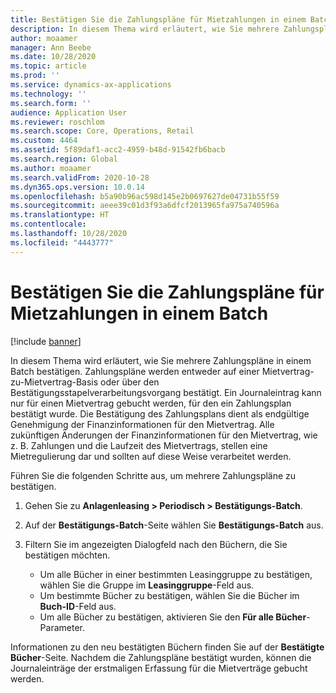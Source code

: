 ```yaml
---
title: Bestätigen Sie die Zahlungspläne für Mietzahlungen in einem Batch
description: In diesem Thema wird erläutert, wie Sie mehrere Zahlungspläne in einem Batch bestätigen.
author: moaamer
manager: Ann Beebe
ms.date: 10/28/2020
ms.topic: article
ms.prod: ''
ms.service: dynamics-ax-applications
ms.technology: ''
ms.search.form: ''
audience: Application User
ms.reviewer: roschlom
ms.search.scope: Core, Operations, Retail
ms.custom: 4464
ms.assetid: 5f89daf1-acc2-4959-b48d-91542fb6bacb
ms.search.region: Global
ms.author: moaamer
ms.search.validFrom: 2020-10-28
ms.dyn365.ops.version: 10.0.14
ms.openlocfilehash: b5a90b96ac598d145e2b0697627de04731b55f59
ms.sourcegitcommit: aeee39c01d3f93a6dfcf2013965fa975a740596a
ms.translationtype: HT
ms.contentlocale: 
ms.lasthandoff: 10/28/2020
ms.locfileid: "4443777"
---
```

# <a name="confirm-asset-leasing-payment-schedules-in-a-batch"></a>Bestätigen Sie die Zahlungspläne für Mietzahlungen in einem Batch

[!include [banner](../includes/banner.md)]

In diesem Thema wird erläutert, wie Sie mehrere Zahlungspläne in einem Batch bestätigen. Zahlungspläne werden entweder auf einer Mietvertrag-zu-Mietvertrag-Basis oder über den Bestätigungsstapelverarbeitungsvorgang bestätigt. Ein Journaleintrag kann nur für einen Mietvertrag gebucht werden, für den ein Zahlungsplan bestätigt wurde. Die Bestätigung des Zahlungsplans dient als endgültige Genehmigung der Finanzinformationen für den Mietvertrag. Alle zukünftigen Änderungen der Finanzinformationen für den Mietvertrag, wie z. B. Zahlungen und die Laufzeit des Mietvertrags, stellen eine Mietregulierung dar und sollten auf diese Weise verarbeitet werden.

Führen Sie die folgenden Schritte aus, um mehrere Zahlungspläne zu bestätigen.

1. Gehen Sie zu **Anlagenleasing \> Periodisch \> Bestätigungs-Batch**.
2. Auf der **Bestätigungs-Batch**-Seite wählen Sie **Bestätigungs-Batch** aus.
3. Filtern Sie im angezeigten Dialogfeld nach den Büchern, die Sie bestätigen möchten.

    - Um alle Bücher in einer bestimmten Leasinggruppe zu bestätigen, wählen Sie die Gruppe im **Leasinggruppe**-Feld aus.
    - Um bestimmte Bücher zu bestätigen, wählen Sie die Bücher im **Buch-ID**-Feld aus.
    - Um alle Bücher zu bestätigen, aktivieren Sie den **Für alle Bücher**-Parameter.

Informationen zu den neu bestätigten Büchern finden Sie auf der **Bestätigte Bücher**-Seite. Nachdem die Zahlungspläne bestätigt wurden, können die Journaleinträge der erstmaligen Erfassung für die Mietverträge gebucht werden.
